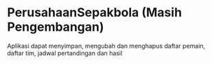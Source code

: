 # PerusahaanSepakbola (Masih Pengembangan)
Aplikasi dapat menyimpan, mengubah dan menghapus daftar pemain, daftar tim, jadwal pertandingan dan hasil
